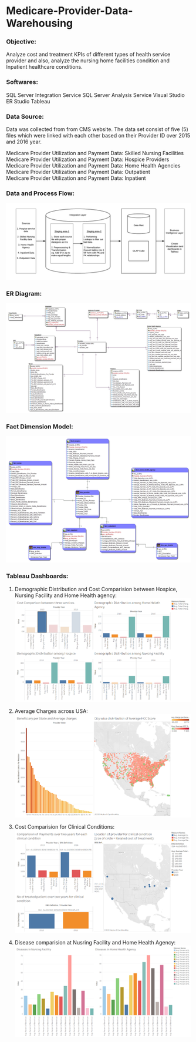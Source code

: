 # Medicare-Provider-Data-Warehousing

### Objective:
Analyze cost and treatment KPIs of different types of health service provider and also, analyze the nursing home facilities condition and Inpatient healthcare conditions.

### Softwares:
SQL Server Integration Service
SQL Server Analysis Service
Visual Studio
ER Studio
Tableau

### Data Source:
Data was collected from from CMS website. The data set consist of five (5) files which were linked with each other based on their Provider ID over 2015 and 2016 year.

Medicare Provider Utilization and Payment Data: Skilled Nursing Facilities
<br> Medicare Provider Utilization and Payment Data: Hospice Providers
<br>Medicare Provider Utilization and Payment Data: Home Health Agencies
<br>Medicare Provider Utilization and Payment Data: Outpatient
<br>Medicare Provider Utilization and Payment Data: Inpatient

### Data and Process Flow:
![Process Flow](https://github.com/shaishav11/Medicare-Provider-Data-Warehousing/blob/master/Process%20Flow.png)

### ER Diagram:
![er1](https://github.com/shaishav11/Medicare-Provider-Data-Warehousing/blob/master/er_studio/Model_physical.jpg)

### Fact Dimension Model:
![factdim1](https://github.com/shaishav11/Medicare-Provider-Data-Warehousing/blob/master/er_studio/Dimensional_Model_Final.jpg)

### Tableau Dashboards:

1. Demographic Distribution and Cost Comparision between Hospice, Nursing Facility and Home Health agency:
![Compare1](https://github.com/shaishav11/Medicare-Provider-Data-Warehousing/blob/master/dashboard%20images/Compare_1.png)

2. Average Charges across USA:
![charges1](https://github.com/shaishav11/Medicare-Provider-Data-Warehousing/blob/master/dashboard%20images/Nurse_db.png)

3. Cost Comparision for Clinical Conditions:
![Compare2](https://github.com/shaishav11/Medicare-Provider-Data-Warehousing/blob/master/dashboard%20images/Inp_db.png)

4. Disease comparision at Nusring Facility and Home Health Agency:
![disease1](https://github.com/shaishav11/Medicare-Provider-Data-Warehousing/blob/master/dashboard%20images/Compare_2.png)

